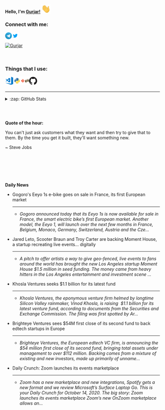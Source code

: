 #### Hello, I'm [Gurjar!](https://GurjarKing.github.io) <img src="https://raw.githubusercontent.com/ABSphreak/ABSphreak/master/gifs/Hi.gif" width="30px"></h2>


### Connect with me:

[<img align="left" alt="Gurjar | Telegram" width="22px" src="https://raw.githubusercontent.com/github/explore/80688e429a7d4ef2fca1e82350fe8e3517d3494d/topics/telegram/telegram.png" />][Telegram]
[<img align="left" alt="Gurjar | Twitter" width="22px" src="https://raw.githubusercontent.com/github/explore/80688e429a7d4ef2fca1e82350fe8e3517d3494d/topics/twitter/twitter.png" />][Twitter]
<br >
<br >
<a href="https://github.com/GurjarKing"><img src="https://komarev.com/ghpvc/?username=GurjarKing" alt="Gurjar" /></a> <br />
<br />
<br />
<!-- <br >

![](https://visitor-badge.glitch.me/badge?page_id=GurjarKing)

<br /> -->

### Things that I use:

[<img align="left" alt="Visual Studio Code" width="26px" src="https://raw.githubusercontent.com/github/explore/80688e429a7d4ef2fca1e82350fe8e3517d3494d/topics/visual-studio-code/visual-studio-code.png" />][VSCode]
[<img align="left" alt="Python" width="26px" src="https://raw.githubusercontent.com/github/explore/80688e429a7d4ef2fca1e82350fe8e3517d3494d/topics/python/python.png" />][Python]
[<img align="left" alt="Git" width="26px" src="https://raw.githubusercontent.com/github/explore/80688e429a7d4ef2fca1e82350fe8e3517d3494d/topics/git/git.png" />][Git]
[<img align="left" alt="GitHub" width="26px" src="https://raw.githubusercontent.com/github/explore/78df643247d429f6cc873026c0622819ad797942/topics/github/github.png" />][Github]

<br />
<br />

---
<details>
  <summary>:zap: GitHub Stats</summary>

<img align="left" alt="Gurjar's Github Stats" src="https://github-readme-stats.vercel.app/api?username=GurjarKing&show_icons=true&hide_border=true&count_private=true&include_all_commit=true&theme=algolia" />

</details>

<!-- ### 🔔 My latest tweet
<a href="https://twitter.com/Gurjar_King43" target="_blank">
	<img src="https://github.com/GurjarKing/GurjarKing/raw/master/tweet.png" width="70%" align="center" alt="Click to view on Twitter" title="My latest tweet, as an image"/>
</a> -->
<br>

<pre>

</pre>

**Quote of the hour:**

You can't just ask customers what they want and then try to give that to them. By the time you get it built, they'll want something new.

~ Steve Jobs
<pre>

</pre>
<br>
<pre>


</pre>
<strong>Daily News</strong>
  
  - Gogoro's Eeyo 1s e-bike goes on sale in France, its first European market
     <hr/>
     
      - *Gogoro announced today that its Eeyo 1s is now available for sale in France, the smart electric bike’s first European market. Another model, the Eeyo 1, will launch over the next few months in France, Belgium, Monaco, Germany, Switzerland, Austria and the Cze…*
     
  - Jared Leto, Scooter Braun and Troy Carter are backing Moment House, a startup recreating live events... digitally
      <hr/>
      
      - *A pitch to offer artists a way to give geo-fenced, live events to fans around the world has brought the new Los Angeles startup Moment House $1.5 million in seed funding. The money came from heavy hitters in the Los Angeles entertainment and investment scene …*
      
  - Khosla Ventures seeks $1.1 billion for its latest fund
      <hr/>
      
      - *Khosla Ventures, the eponymous venture firm helmed by longtime Silicon Valley rainmaker, Vinod Khosla, is raising  $1.1 billion for its latest venture fund, according to documents from the Securities and Exchange Commission. The filing was first spotted by Ar…*
      
  - Brighteye Ventures sees $54M first close of its second fund to back edtech startups in Europe
      <hr/>
      
      - *Brighteye Ventures, the European edtech VC firm, is announcing the $54 million first close of its second fund, bringing total assets under management to over $112 million. Backing comes from a mixture of existing and new investors, made up primarily of unname…*
       
  - Daily Crunch: Zoom launches its events marketplace
      <hr/>
       
       - *Zoom has a new marketplace and new integrations, Spotify gets a new format and we review Microsoft’s Surface Laptop Go. This is your Daily Crunch for October 14, 2020. The big story: Zoom launches its events marketplace Zoom’s new OnZoom marketplace allows an…*
      

<br />

[VSCode]: https://code.visualstudio.com/
[Python]: https://www.python.org/
[Git]: https://git-scm.com/
[Github]: https://github.com/
[Telegram]: https://t.me/Gurjar_King/
[Twitter]: https://twitter.com/Gurjar_King43/
